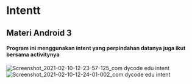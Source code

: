 # Intentt
## Materi Android 3
#### Program ini menggunakan intent yang perpindahan datanya juga ikut bersama activitynya
![Screenshot_2021-02-10-12-23-57-125_com dycode edu intent](https://user-images.githubusercontent.com/60208227/107468672-fedd8c80-6b9a-11eb-8a34-15f5f76dce47.jpg)
![Screenshot_2021-02-10-12-24-01-002_com dycode edu intent](https://user-images.githubusercontent.com/60208227/107468677-013fe680-6b9b-11eb-9bb1-010d1994d3d5.jpg)
